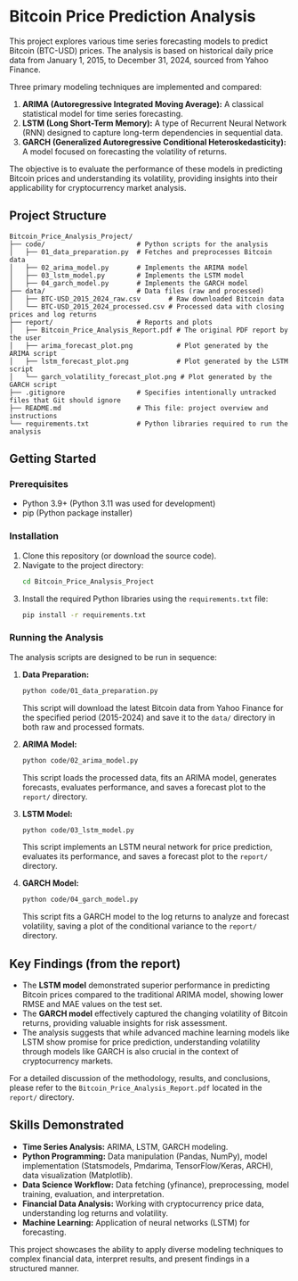 # Bitcoin Price Prediction Analysis

This project explores various time series forecasting models to predict Bitcoin (BTC-USD) prices. The analysis is based on historical daily price data from January 1, 2015, to December 31, 2024, sourced from Yahoo Finance.

Three primary modeling techniques are implemented and compared:
1.  **ARIMA (Autoregressive Integrated Moving Average):** A classical statistical model for time series forecasting.
2.  **LSTM (Long Short-Term Memory):** A type of Recurrent Neural Network (RNN) designed to capture long-term dependencies in sequential data.
3.  **GARCH (Generalized Autoregressive Conditional Heteroskedasticity):** A model focused on forecasting the volatility of returns.

The objective is to evaluate the performance of these models in predicting Bitcoin prices and understanding its volatility, providing insights into their applicability for cryptocurrency market analysis.

## Project Structure

```
Bitcoin_Price_Analysis_Project/
├── code/                       # Python scripts for the analysis
│   ├── 01_data_preparation.py  # Fetches and preprocesses Bitcoin data
│   ├── 02_arima_model.py       # Implements the ARIMA model
│   ├── 03_lstm_model.py        # Implements the LSTM model
│   ├── 04_garch_model.py       # Implements the GARCH model
├── data/                       # Data files (raw and processed)
│   ├── BTC-USD_2015_2024_raw.csv       # Raw downloaded Bitcoin data
│   └── BTC-USD_2015_2024_processed.csv # Processed data with closing prices and log returns
├── report/                     # Reports and plots
│   ├── Bitcoin_Price_Analysis_Report.pdf # The original PDF report by the user
│   ├── arima_forecast_plot.png           # Plot generated by the ARIMA script
│   ├── lstm_forecast_plot.png            # Plot generated by the LSTM script
│   └── garch_volatility_forecast_plot.png # Plot generated by the GARCH script
├── .gitignore                  # Specifies intentionally untracked files that Git should ignore
├── README.md                   # This file: project overview and instructions
└── requirements.txt            # Python libraries required to run the analysis
```

## Getting Started

### Prerequisites

*   Python 3.9+ (Python 3.11 was used for development)
*   pip (Python package installer)

### Installation

1.  Clone this repository (or download the source code).
2.  Navigate to the project directory:
    ```bash
    cd Bitcoin_Price_Analysis_Project
    ```
3.  Install the required Python libraries using the `requirements.txt` file:
    ```bash
    pip install -r requirements.txt
    ```

### Running the Analysis

The analysis scripts are designed to be run in sequence:

1.  **Data Preparation:**
    ```bash
    python code/01_data_preparation.py
    ```
    This script will download the latest Bitcoin data from Yahoo Finance for the specified period (2015-2024) and save it to the `data/` directory in both raw and processed formats.

2.  **ARIMA Model:**
    ```bash
    python code/02_arima_model.py
    ```
    This script loads the processed data, fits an ARIMA model, generates forecasts, evaluates performance, and saves a forecast plot to the `report/` directory.

3.  **LSTM Model:**
    ```bash
    python code/03_lstm_model.py
    ```
    This script implements an LSTM neural network for price prediction, evaluates its performance, and saves a forecast plot to the `report/` directory.

4.  **GARCH Model:**
    ```bash
    python code/04_garch_model.py
    ```
    This script fits a GARCH model to the log returns to analyze and forecast volatility, saving a plot of the conditional variance to the `report/` directory.

## Key Findings (from the report)

*   The **LSTM model** demonstrated superior performance in predicting Bitcoin prices compared to the traditional ARIMA model, showing lower RMSE and MAE values on the test set.
*   The **GARCH model** effectively captured the changing volatility of Bitcoin returns, providing valuable insights for risk assessment.
*   The analysis suggests that while advanced machine learning models like LSTM show promise for price prediction, understanding volatility through models like GARCH is also crucial in the context of cryptocurrency markets.

For a detailed discussion of the methodology, results, and conclusions, please refer to the `Bitcoin_Price_Analysis_Report.pdf` located in the `report/` directory.

## Skills Demonstrated

*   **Time Series Analysis:** ARIMA, LSTM, GARCH modeling.
*   **Python Programming:** Data manipulation (Pandas, NumPy), model implementation (Statsmodels, Pmdarima, TensorFlow/Keras, ARCH), data visualization (Matplotlib).
*   **Data Science Workflow:** Data fetching (yfinance), preprocessing, model training, evaluation, and interpretation.
*   **Financial Data Analysis:** Working with cryptocurrency price data, understanding log returns and volatility.
*   **Machine Learning:** Application of neural networks (LSTM) for forecasting.

This project showcases the ability to apply diverse modeling techniques to complex financial data, interpret results, and present findings in a structured manner.
